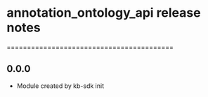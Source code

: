# annotation_ontology_api release notes
=========================================

0.0.0
-----
* Module created by kb-sdk init
